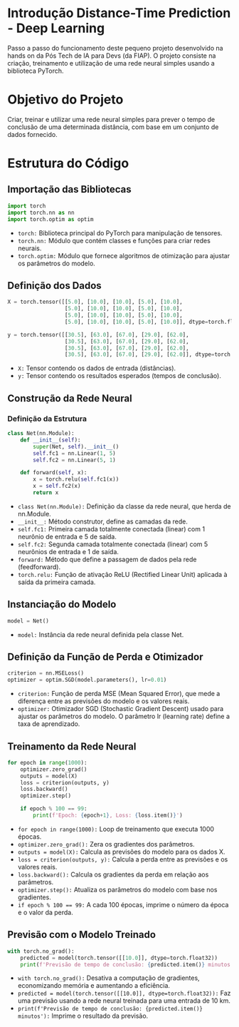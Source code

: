 # Introdução Distance-Time Prediction - Deep Learning
Passo a passo do funcionamento deste pequeno projeto desenvolvido na hands on da Pós Tech de IA para Devs (da FIAP). 
O projeto consiste na criação, treinamento e utilização de uma rede neural simples usando a biblioteca PyTorch. 

# Objetivo do Projeto
Criar, treinar e utilizar uma rede neural simples para prever o tempo de conclusão de uma determinada distância, com base em um conjunto de dados fornecido.

# Estrutura do Código

## Importação das Bibliotecas
```python
import torch
import torch.nn as nn
import torch.optim as optim
``` 
- `torch:` Biblioteca principal do PyTorch para manipulação de tensores.
- `torch.nn:` Módulo que contém classes e funções para criar redes neurais.
- `torch.optim:` Módulo que fornece algoritmos de otimização para ajustar os parâmetros do modelo.

## Definição dos Dados
```python
X = torch.tensor([[5.0], [10.0], [10.0], [5.0], [10.0],
                  [5.0], [10.0], [10.0], [5.0], [10.0],
                  [5.0], [10.0], [10.0], [5.0], [10.0],
                  [5.0], [10.0], [10.0], [5.0], [10.0]], dtype=torch.float32)

y = torch.tensor([[30.5], [63.0], [67.0], [29.0], [62.0],
                  [30.5], [63.0], [67.0], [29.0], [62.0], 
                  [30.5], [63.0], [67.0], [29.0], [62.0], 
                  [30.5], [63.0], [67.0], [29.0], [62.0]], dtype=torch.float32)
```
- `X:` Tensor contendo os dados de entrada (distâncias).
- `y:` Tensor contendo os resultados esperados (tempos de conclusão).

## Construção da Rede Neural
### Definição da Estrutura

```python
class Net(nn.Module):
    def __init__(self):
        super(Net, self).__init__()
        self.fc1 = nn.Linear(1, 5)
        self.fc2 = nn.Linear(5, 1)

    def forward(self, x):
        x = torch.relu(self.fc1(x))
        x = self.fc2(x)
        return x
```
- `class Net(nn.Module):` Definição da classe da rede neural, que herda de nn.Module.
- `__init__:` Método construtor, define as camadas da rede.
- `self.fc1:` Primeira camada totalmente conectada (linear) com 1 neurônio de entrada e 5 de saída.
- `self.fc2:` Segunda camada totalmente conectada (linear) com 5 neurônios de entrada e 1 de saída.
- `forward:` Método que define a passagem de dados pela rede (feedforward).
- `torch.relu:` Função de ativação ReLU (Rectified Linear Unit) aplicada à saída da primeira camada.

## Instanciação do Modelo

```python
model = Net()
```
- `model:` Instância da rede neural definida pela classe Net.

## Definição da Função de Perda e Otimizador

```python
criterion = nn.MSELoss()
optimizer = optim.SGD(model.parameters(), lr=0.01)
```
- `criterion:` Função de perda MSE (Mean Squared Error), que mede a diferença entre as previsões do modelo e os valores reais.
- `optimizer:` Otimizador SGD (Stochastic Gradient Descent) usado para ajustar os parâmetros do modelo. O parâmetro lr (learning rate) define a taxa de aprendizado.

## Treinamento da Rede Neural

```python
for epoch in range(1000):
    optimizer.zero_grad()
    outputs = model(X)
    loss = criterion(outputs, y)
    loss.backward()
    optimizer.step()

    if epoch % 100 == 99:
        print(f'Epoch: {epoch+1}, Loss: {loss.item()}')
```
- `for epoch in range(1000):` Loop de treinamento que executa 1000 épocas.
- `optimizer.zero_grad():` Zera os gradientes dos parâmetros.
- `outputs = model(X):` Calcula as previsões do modelo para os dados X.
- `loss = criterion(outputs, y):` Calcula a perda entre as previsões e os valores reais.
- `loss.backward():` Calcula os gradientes da perda em relação aos parâmetros.
- `optimizer.step():` Atualiza os parâmetros do modelo com base nos gradientes.
- `if epoch % 100 == 99:` A cada 100 épocas, imprime o número da época e o valor da perda.

## Previsão com o Modelo Treinado

```python
with torch.no_grad():
    predicted = model(torch.tensor([[10.0]], dtype=torch.float32))
    print(f'Previsão de tempo de conclusão: {predicted.item()} minutos')
```
- `with torch.no_grad():` Desativa a computação de gradientes, economizando memória e aumentando a eficiência.
- `predicted = model(torch.tensor([[10.0]], dtype=torch.float32)):` Faz uma previsão usando a rede neural treinada para uma entrada de 10 km.
- `print(f'Previsão de tempo de conclusão: {predicted.item()} minutos'):` Imprime o resultado da previsão.
